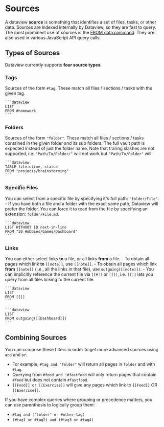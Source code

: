 # Sources

A dataview **source** is something that identifies a set of files, tasks, or other data. Sources are indexed internally by
Dataview, so they are fast to query. The most prominent use of sources is the [FROM data command](../queries#from). They are also used in various JavaScript API query calls.

## Types of Sources

Dataview currently supports **four source types**.

### Tags

Sources of the form `#tag`. These match all files / sections / tasks with the given tag.

~~~
```dataview
LIST
FROM #homework
```
~~~

### Folders

Sources of the form `"folder"`. These match all files / sections / tasks contained in the given folder and its sub folders. The full vault path is expected instead of just the folder name. Note that trailing slashes are not supported, i.e. `"Path/To/Folder/"` will not work but `"Path/To/Folder"` will.

~~~
```dataview
TABLE file.ctime, status
FROM "projects/brainstorming"
```
~~~


### Specific Files

You can select from a specific file by specifying it's full path: `"folder/File"`.
    - If you have both a file and a folder with the exact same path, Dataview will prefer the folder. You can force
    it to read from the file by specifying an extension: `folder/File.md`.

~~~
```dataview
LIST WITHOUT ID next-in-line
FROM "30 Hobbies/Games/Dashboard"
```
~~~


### Links

 You can either select links **to** a file, or all links **from** a file.
    - To obtain all pages which link **to** `[[note]]`, use `[[note]]`.
    - To obtain all pages which link **from** `[[note]]` (i.e., all the links in that file), use `outgoing([[note]])`.
    - You can implicitly reference the current file via `[[#]]` or `[[]]`, i.e. `[[]]` lets you query from all files linking to the current file.

~~~
```dataview
LIST
FROM [[]]
```

```dataview
LIST
FROM outgoing([[Dashboard]])
```
~~~


## Combining Sources

You can compose these filters in order to get more advanced sources using `and` and `or`.

- For example, `#tag and "folder"` will return all pages in `folder` and with `#tag`.
- Querying from `#food and !#fastfood` will only return pages that contain `#food` but does not contain `#fastfood`.
- `[[Food]] or [[Exercise]]` will give any pages which link to `[[Food]]` OR `[[Exercise]]`.

If you have complex queries where grouping or precedence matters, you can use parenthesis to logically group them:

- `#tag and ("folder" or #other-tag)`
- `(#tag1 or #tag2) and (#tag3 or #tag4)`



